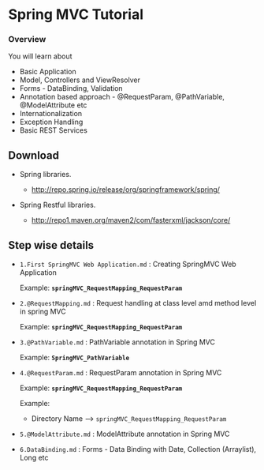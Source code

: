 # Spring MVC Tutorial

###  Overview

You will learn about

- Basic Application
- Model, Controllers and ViewResolver 
- Forms - DataBinding, Validation
- Annotation based approach - @RequestParam, @PathVariable, @ModelAttribute etc
- Internationalization
- Exception Handling
- Basic REST Services


## Download

* Spring libraries. 
  - http://repo.spring.io/release/org/springframework/spring/
  
* Spring Restful libraries.
  - http://repo1.maven.org/maven2/com/fasterxml/jackson/core/

## Step wise details

*  `1.First SpringMVC Web Application.md`  : Creating SpringMVC Web Application

   Example:
   **`springMVC_RequestMapping_RequestParam`**

*  `2.@RequestMapping.md`  : Request handling at class level amd method level in spring MVC

    Example:
   **`springMVC_RequestMapping_RequestParam`**

*  `3.@PathVariable.md`  : PathVariable annotation in Spring MVC
  
    Example:
     **`SpringMVC_PathVariable`**

*  `4.@RequestParam.md`  : RequestParam annotation in Spring MVC

    Example:
     **`springMVC_RequestMapping_RequestParam`**
     

     Example:
      * Directory Name --> `springMVC_RequestMapping_RequestParam`
     
*  `5.@ModelAttribute.md`  : ModelAttribute annotation in Spring MVC
*  `6.DataBinding.md`  : Forms - Data Binding with Date, Collection (Arraylist), Long etc
